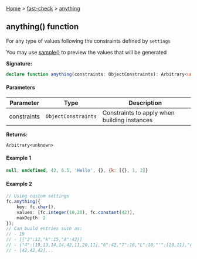 [Home](/) &gt; [fast-check](../fast-check.md) &gt; [anything](anything_2.md)

## anything() function

For any type of values following the constraints defined by `settings`

You may use [sample()](sample_1.md) to preview the values that will be generated

<b>Signature:</b>

```typescript
declare function anything(constraints: ObjectConstraints): Arbitrary<unknown>;
```

#### Parameters

|  Parameter | Type | Description |
|  --- | --- | --- |
|  constraints | <code>ObjectConstraints</code> | Constraints to apply when building instances |

<b>Returns:</b>

`Arbitrary<unknown>`

#### Example 1


```javascript
null, undefined, 42, 6.5, 'Hello', {}, {k: [{}, 1, 2]}

```

#### Example 2


```typescript
// Using custom settings
fc.anything({
    key: fc.char(),
    values: [fc.integer(10,20), fc.constant(42)],
    maxDepth: 2
});
// Can build entries such as:
// - 19
// - [{"2":12,"k":15,"A":42}]
// - {"4":[19,13,14,14,42,11,20,11],"6":42,"7":16,"L":10,"'":[20,11],"e":[42,20,42,14,13,17]}
// - [42,42,42]...

```

